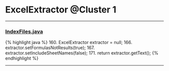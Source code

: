 # ExcelExtractor @Cluster 1

***

### [IndexFiles.java](https://searchcode.com/codesearch/view/94960725/)
{% highlight java %}
160. ExcelExtractor extractor = null;
166.   extractor.setFormulasNotResults(true);
167.   extractor.setIncludeSheetNames(false);
171. return extractor.getText();
{% endhighlight %}

***

